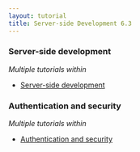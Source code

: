 ```yaml
---
layout: tutorial
title: Server-side Development 6.3
---
```

### Server-side development
<p><i>Multiple tutorials within</i></p>

* <a href="{{site.baseurl}}/tutorials/en/foundation/8.0/server-side-development/">Server-side development</a>

### Authentication and security
<p><i>Multiple tutorials within</i></p>

* <a href="{{site.baseurl}}/tutorials/en/foundation/8.0/authentication-security/" title="Authentication and security">Authentication and security</a>
